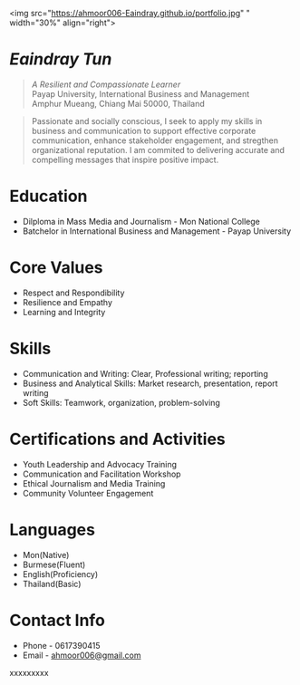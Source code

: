 <img src="https://ahmoor006-Eaindray.github.io/portfolio.jpg"  " width="30%" align="right">

# _Eaindray Tun_
>_A Resilient and Compassionate Learner_<br />
> Payap University, International Business and Management<br />
>Amphur Mueang, Chiang Mai 50000, Thailand<br />                                                                                                                      

>Passionate and socially conscious, I seek to apply my skills in business and communication to support effective corporate communication, enhance stakeholder engagement, and stregthen organizational reputation. I am commited to delivering accurate and compelling messages that inspire positive impact.

# Education 
* Dilploma in Mass Media and Journalism - Mon National College
* Batchelor in International Business and Management - Payap University

# Core Values
* Respect and Respondibility
* Resilience and Empathy
* Learning and Integrity

# Skills
* Communication and Writing: Clear, Professional writing; reporting
* Business and Analytical Skills: Market research, presentation, report writing
* Soft Skills: Teamwork, organization, problem-solving

# Certifications and Activities
* Youth Leadership and Advocacy Training
* Communication and Facilitation Workshop
* Ethical Journalism and Media Training
* Community Volunteer Engagement

# Languages
* Mon(Native)
* Burmese(Fluent)
* English(Proficiency)
* Thailand(Basic)

# Contact Info
* Phone - 0617390415
* Email - ahmoor006@gmail.com

xxxxxxxxx

    
